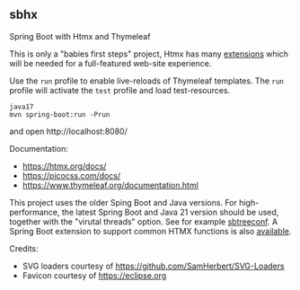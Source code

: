 sbhx
----

Spring Boot with Htmx and Thymeleaf

This is only a "babies first steps" project, Htmx has many [extensions](https://htmx.org/extensions/)
which will be needed for a full-featured web-site experience.

Use the `run` profile to enable live-reloads of Thymeleaf templates. 
The `run` profile will activate the `test` profile and load test-resources.

```
java17
mvn spring-boot:run -Prun
```

and open http://localhost:8080/

Documentation:
  - https://htmx.org/docs/
  - https://picocss.com/docs/
  - https://www.thymeleaf.org/documentation.html

This project uses the older Sping Boot and Java versions.
For high-performance, the latest Spring Boot and Java 21 version should be used,
together with the "virutal threads" option. See for example [sbtreeconf](https://github.com/fwi/sbtreeconf/compare/security...spring-boot-3).
A Spring Boot extension to support common HTMX functions is also [available](https://github.com/wimdeblauwe/htmx-spring-boot).

Credits:
  - SVG loaders courtesy of https://github.com/SamHerbert/SVG-Loaders
  - Favicon courtesy of https://eclipse.org
